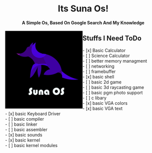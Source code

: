 <body>
<h1 align="center">Its Suna Os!</h1>
<h4 align="center" >A Simple Os, Based On Google Search And My Knowledge</h4>
<img align="left" height="250" alt="GPL3 License" src="sunaos.png" />
<h2 lign="center">Stuffs I Need ToDo</h2>
- [x] Basic Calculator <br>
- [ ] Science Calculator <br>
- [ ] better memory managment <br>
- [ ] networking <br>
- [ ] framebuffer <br>
- [x] basic shell <br>
- [ ] basic 2d game<br>
- [ ] basic 3d raycasting game<br>
- [ ] basic pgm photo support<br>
- [ ] c libary <br>
- [x] basic VGA colors <br>
- [x] basic VGA text <br>
- [x] basic Keyboard Driver<br>
- [ ] basic compiler<br>
- [ ] basic linker<br>
- [ ] basic assembler<br>
- [x] basic sounds<br>
- [x] basic kernel<br>
- [ ] basic kernel modules<br>                                                                                                                                                     
</body>
